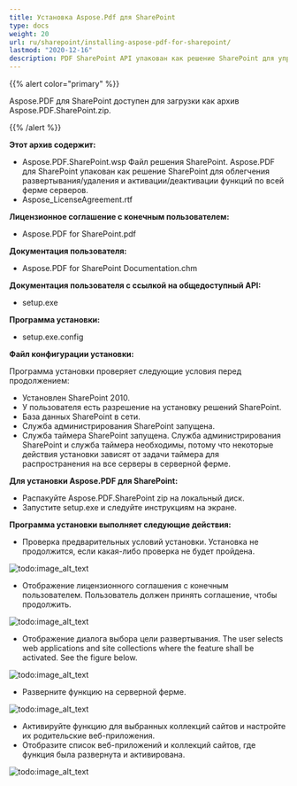 ```yaml
---
title: Установка Aspose.Pdf для SharePoint
type: docs
weight: 20
url: ru/sharepoint/installing-aspose-pdf-for-sharepoint/
lastmod: "2020-12-16"
description: PDF SharePoint API упакован как решение SharePoint для упрощения развертывания, удаления, активации и деактивации серверной фермы.
---
```


{{% alert color="primary" %}}

Aspose.PDF для SharePoint доступен для загрузки как архив Aspose.PDF.SharePoint.zip.

{{% /alert %}}

**Этот архив содержит:**

- Aspose.PDF.SharePoint.wsp
  Файл решения SharePoint. Aspose.PDF для SharePoint упакован как решение SharePoint для облегчения развертывания/удаления и активации/деактивации функций по всей ферме серверов.
- Aspose_LicenseAgreement.rtf

**Лицензионное соглашение с конечным пользователем:**

- Aspose.PDF for SharePoint.pdf

**Документация пользователя:**

- Aspose.PDF for SharePoint Documentation.chm

**Документация пользователя с ссылкой на общедоступный API:**

- setup.exe

**Программа установки:**

- setup.exe.config

**Файл конфигурации установки:**

Программа установки проверяет следующие условия перед продолжением:


- Установлен SharePoint 2010.
- У пользователя есть разрешение на установку решений SharePoint.
- База данных SharePoint в сети.
- Служба администрирования SharePoint запущена.
- Служба таймера SharePoint запущена. Служба администрирования SharePoint и служба таймера необходимы, потому что некоторые действия установки зависят от задачи таймера для распространения на все серверы в серверной ферме.

**Для установки Aspose.PDF для SharePoint:**

- Распакуйте Aspose.PDF.SharePoint zip на локальный диск.
- Запустите setup.exe и следуйте инструкциям на экране.

**Программа установки выполняет следующие действия:**

- Проверка предварительных условий установки. Установка не продолжится, если какая-либо проверка не будет пройдена.

![todo:image_alt_text](installing-aspose-pdf-for-sharepoint_1.png)

- Отображение лицензионного соглашения с конечным пользователем. Пользователь должен принять соглашение, чтобы продолжить.

![todo:image_alt_text](installing-aspose-pdf-for-sharepoint_2.png)

- Отображение диалога выбора цели развертывания.
 The user selects web applications and site collections where the feature shall be activated. See the figure below.

![todo:image_alt_text](installing-aspose-pdf-for-sharepoint_3.png)



- Разверните функцию на серверной ферме.

![todo:image_alt_text](installing-aspose-pdf-for-sharepoint_4.png)



- Активируйте функцию для выбранных коллекций сайтов и настройте их родительские веб-приложения.
- Отобразите список веб-приложений и коллекций сайтов, где функция была развернута и активирована.

![todo:image_alt_text](installing-aspose-pdf-for-sharepoint_5.png)